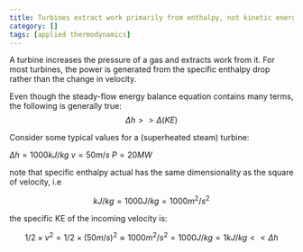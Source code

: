 ```yaml
---
title: Turbines extract work primarily from enthalpy, not kinetic energy of steam
category: []
tags: [applied thermodynamics]
---
```


A turbine increases the pressure of a gas and extracts work from it. For most turbines, the power is generated from the specific enthalpy drop rather than the change in velocity. 

Even though the steady-flow energy balance equation contains many terms, the following is generally true:
$$
\Delta h >> \Delta(KE)
$$

Consider some typical values for a (superheated steam) turbine:

$\Delta h = 1000kJ/kg$
$v=50m/s$
$P=20MW$

note that specific enthalpy actual has the same dimensionality as the square of velocity, i.e 

$$
kJ/kg = 1000 J/kg = 1000 m^2/s^2
$$

the specific KE of the incoming velocity is:

$$
1/2 \times v^2 = 1/2\times (50 m/s)^2 \approx 1000 m^2/s^2 = 1000 J/kg = 1 kJ/kg << \Delta h
$$

